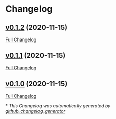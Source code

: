 # Changelog

## [v0.1.2](https://github.com/clszzyh/md_doctest/tree/v0.1.2) (2020-11-15)

[Full Changelog](https://github.com/clszzyh/md_doctest/compare/v0.1.1...v0.1.2)

## [v0.1.1](https://github.com/clszzyh/md_doctest/tree/v0.1.1) (2020-11-15)

[Full Changelog](https://github.com/clszzyh/md_doctest/compare/v0.1.0...v0.1.1)

## [v0.1.0](https://github.com/clszzyh/md_doctest/tree/v0.1.0) (2020-11-15)

[Full Changelog](https://github.com/clszzyh/md_doctest/compare/ae4138f8f5c3e907cabf450a2f8d3828c21ece55...v0.1.0)



\* *This Changelog was automatically generated by [github_changelog_generator](https://github.com/github-changelog-generator/github-changelog-generator)*
